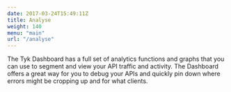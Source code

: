 ```yaml
---
date: 2017-03-24T15:49:11Z
title: Analyse
weight: 140
menu: "main"
url: "/analyse"
---
```


The Tyk Dashboard has a full set of analytics functions and graphs that you can use to segment and view your API traffic and activity. The Dashboard offers a great way for you to debug your APIs and quickly pin down where errors might be cropping up and for what clients.
